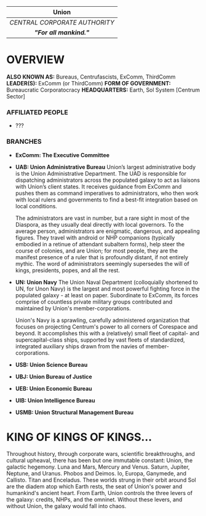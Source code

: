 
|           **Union**           |
| :---------------------------: |
| *CENTRAL CORPORATE AUTHORITY* |
|   ***"For all mankind."***    |
# **OVERVIEW**
**ALSO KNOWN AS:** Bureaus, Centrufascists, ExComm, ThirdComm
**LEADER(S):** ExComm (or ThirdComm)
**FORM OF GOVERNMENT:** Bureaucratic Corporatocracy
**HEADQUARTERS:** Earth, Sol System [Centrum Sector]

### **AFFILIATED PEOPLE**
- ???

### **BRANCHES**
- **ExComm: The Executive Committee**


- **UAB: Union Administrative Bureau**
  Union’s largest administrative body is the Union Administrative Department. The UAD is responsible for dispatching administrators across the populated galaxy to act as liaisons with Union’s client states. It receives guidance from ExComm and pushes them as command imperatives to administrators, who then work with local rulers and governments to find a best-fit integration based on local conditions.

  The administrators are vast in number, but a rare sight in most of the Diaspora, as they usually deal directly with local governors. To the average person, administrators are enigmatic, dangerous, and appealing figures. They travel with android or NHP companions (typically embodied in a retinue of attendant subaltern forms), help steer the course of colonies, and are Union; for most people, they are the manifest presence of a ruler that is profoundly distant, if not entirely mythic. The word of administrators seemingly supersedes the will of kings, presidents, popes, and all the rest.

- **UN: Union Navy**
  The Union Naval Department (colloquially shortened to UN, for Unon Navy) is the largest and most powerful fighting force in the populated galaxy - at least on paper. Subordinate to ExComm, its forces comprise of countless private military groups contributed and maintained by Union's member-corporations.

  Union's Navy is a sprawling, carefully administered organization that focuses on projecting Centrum's power to all corners of Corespace and beyond. It accomplishes this with a (relatively) small fleet of capital- and supercapital-class ships, supported by vast fleets of standardized, integrated auxiliary ships drawn from the navies of member-corporations.

- **USB: Union Science Bureau**
- **UBJ: Union Bureau of Justice**
- **UEB: Union Economic Bureau**
- **UIB: Union Intelligence Bureau**
- **USMB: Union Structural Management Bureau**



# **KING OF KINGS OF KINGS...**
Throughout history, through corporate wars, scientific breakthroughs, and cultural upheaval, there has been but one immutable constant: Union, the galactic hegemony. Luna and Mars, Mercury and Venus. Saturn, Jupiter, Neptune, and Uranus. Phobos and Deimos. Io, Europa, Ganymede, and Callisto. Titan and Enceladus. These worlds strung in their orbit around Sol are the diadem atop which Earth rests, the seat of Union's power and humankind's ancient heart. From Earth, Union controls the three levers of the galaxy: credits, NHPs, and the omninet. Without these levers, and without Union, the galaxy would fall into chaos.
